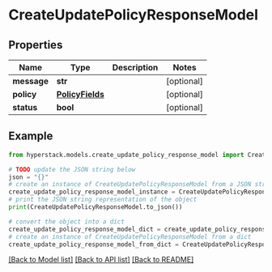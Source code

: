 # CreateUpdatePolicyResponseModel


## Properties

Name | Type | Description | Notes
------------ | ------------- | ------------- | -------------
**message** | **str** |  | [optional] 
**policy** | [**PolicyFields**](PolicyFields.md) |  | [optional] 
**status** | **bool** |  | [optional] 

## Example

```python
from hyperstack.models.create_update_policy_response_model import CreateUpdatePolicyResponseModel

# TODO update the JSON string below
json = "{}"
# create an instance of CreateUpdatePolicyResponseModel from a JSON string
create_update_policy_response_model_instance = CreateUpdatePolicyResponseModel.from_json(json)
# print the JSON string representation of the object
print(CreateUpdatePolicyResponseModel.to_json())

# convert the object into a dict
create_update_policy_response_model_dict = create_update_policy_response_model_instance.to_dict()
# create an instance of CreateUpdatePolicyResponseModel from a dict
create_update_policy_response_model_from_dict = CreateUpdatePolicyResponseModel.from_dict(create_update_policy_response_model_dict)
```
[[Back to Model list]](../README.md#documentation-for-models) [[Back to API list]](../README.md#documentation-for-api-endpoints) [[Back to README]](../README.md)


